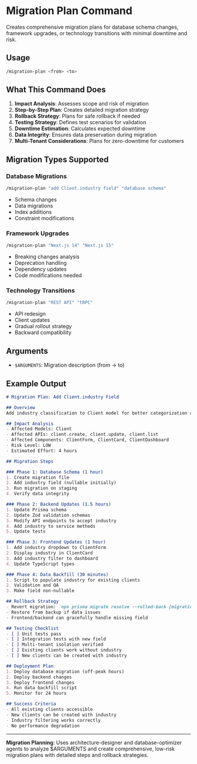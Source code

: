 # Migration Plan Command

Creates comprehensive migration plans for database schema changes, framework upgrades, or technology transitions with minimal downtime and risk.

## Usage

```bash
/migration-plan <from> <to>
```

## What This Command Does

1. **Impact Analysis**: Assesses scope and risk of migration
2. **Step-by-Step Plan**: Creates detailed migration strategy
3. **Rollback Strategy**: Plans for safe rollback if needed
4. **Testing Strategy**: Defines test scenarios for validation
5. **Downtime Estimation**: Calculates expected downtime
6. **Data Integrity**: Ensures data preservation during migration
7. **Multi-Tenant Considerations**: Plans for zero-downtime for customers

## Migration Types Supported

### Database Migrations
```bash
/migration-plan "add Client.industry field" "database schema"
```
- Schema changes
- Data migrations
- Index additions
- Constraint modifications

### Framework Upgrades
```bash
/migration-plan "Next.js 14" "Next.js 15"
```
- Breaking changes analysis
- Deprecation handling
- Dependency updates
- Code modifications needed

### Technology Transitions
```bash
/migration-plan "REST API" "tRPC"
```
- API redesign
- Client updates
- Gradual rollout strategy
- Backward compatibility

## Arguments

- `$ARGUMENTS`: Migration description (from → to)

## Example Output

```markdown
# Migration Plan: Add Client.industry Field

## Overview
Add industry classification to Client model for better categorization and reporting.

## Impact Analysis
- Affected Models: Client
- Affected APIs: client.create, client.update, client.list
- Affected Components: ClientForm, ClientCard, ClientDashboard
- Risk Level: LOW
- Estimated Effort: 4 hours

## Migration Steps

### Phase 1: Database Schema (1 hour)
1. Create migration file
2. Add industry field (nullable initially)
3. Run migration on staging
4. Verify data integrity

### Phase 2: Backend Updates (1.5 hours)
1. Update Prisma schema
2. Update Zod validation schemas
3. Modify API endpoints to accept industry
4. Add industry to service methods
5. Update tests

### Phase 3: Frontend Updates (1 hour)
1. Add industry dropdown to ClientForm
2. Display industry in ClientCard
3. Add industry filter to dashboard
4. Update TypeScript types

### Phase 4: Data Backfill (30 minutes)
1. Script to populate industry for existing clients
2. Validation and QA
3. Make field non-nullable

## Rollback Strategy
- Revert migration: `npx prisma migrate resolve --rolled-back [migration-id]`
- Restore from backup if data issues
- Frontend/backend can gracefully handle missing field

## Testing Checklist
- [ ] Unit tests pass
- [ ] Integration tests with new field
- [ ] Multi-tenant isolation verified
- [ ] Existing clients work without industry
- [ ] New clients can be created with industry

## Deployment Plan
1. Deploy database migration (off-peak hours)
2. Deploy backend changes
3. Deploy frontend changes
4. Run data backfill script
5. Monitor for 24 hours

## Success Criteria
- All existing clients accessible
- New clients can be created with industry
- Industry filtering works correctly
- No performance degradation
```

---

**Migration Planning**: Uses architecture-designer and database-optimizer agents to analyze $ARGUMENTS and create comprehensive, low-risk migration plans with detailed steps and rollback strategies.